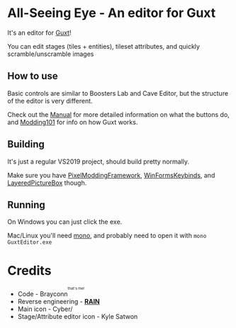 # All-Seeing Eye - An editor for Guxt
It's an editor for [Guxt](https://www.cavestory.org/pixels-works/guxt.php)!

You can edit stages (tiles + entities), tileset attributes, and quickly scramble/unscramble images

## How to use
Basic controls are similar to Boosters Lab and Cave Editor, but the structure of the editor is very different.

Check out the [Manual](Manual.md) for more detailed information on what the buttons do, and [Modding101](Modding101.md) for info on how Guxt works. 

## Building
It's just a regular VS2019 project, should build pretty normally.

Make sure you have [PixelModdingFramework](https://github.com/Brayconn/PixelModdingFramework), [WinFormsKeybinds](https://github.com/Brayconn/WinFormsKeybinds), and [LayeredPictureBox](https://github.com/Brayconn/LayeredPictureBox/) though.

## Running
On Windows you can just click the exe.

Mac/Linux you'll need [mono](https://www.mono-project.com/), and probably need to open it with `mono GuxtEditor.exe`


# Credits
- Code - Brayconn<sup><sup><sup>that's me!<sup/><sup/><sup/>
- Reverse engineering - [**RAIN**](https://github.com/tilderain/)
- Main icon - Cyber/
- Stage/Attribute editor icon - Kyle Satwon

